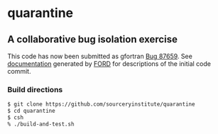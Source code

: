 # quarantine
A collaborative bug isolation exercise
--------------------------------------

This code has now been submitted as gfortran [Bug 87659](https://gcc.gnu.org/bugzilla/show_bug.cgi?id=87659).
See [documentation] generated by [FORD] for descriptions of the initial code commit.

### Build directions ###
```bash
$ git clone https://github.com/sourceryinstitute/quarantine
$ cd quarantine
$ csh
% ./build-and-test.sh
```

[documentation]: http://htmlpreview.github.io/?https://github.com/sourceryinstitute/quarantine/blob/master/documenation/original/index.html
[FORD]: https://github.com/cmacmackin/ford
